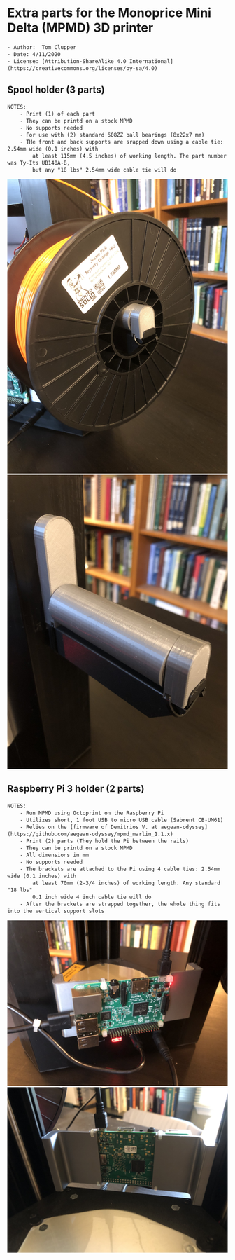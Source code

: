 # Extra parts for the Monoprice Mini Delta (MPMD) 3D printer
    - Author:  Tom Clupper
    - Date: 4/11/2020
    - License: [Attribution-ShareAlike 4.0 International](https://creativecommons.org/licenses/by-sa/4.0)

## Spool holder (3 parts)
    NOTES:
        - Print (1) of each part
        - They can be printd on a stock MPMD
        - No supports needed
        - For use with (2) standard 608ZZ ball bearings (8x22x7 mm)
        - THe front and back supports are srapped down using a cable tie: 2.54mm wide (0.1 inches) with
            at least 115mm (4.5 inches) of working length. The part number was Ty-Its UB140A-B,
            but any "18 lbs" 2.54mm wide cable tie will do	

![Image of Spool holder w/o spool](https://github.com/tclupper/MPMDextras/blob/master/SpoolHolder/SpoolHolderWithSpool.jpg)
![Image of Spool holder w/o spool](https://github.com/tclupper/MPMDextras/blob/master/SpoolHolder/SpoolHolderNoSpool.jpg)

## Raspberry Pi 3 holder (2 parts)  
    NOTES:
		- Run MPMD using Octoprint on the Raspberry Pi
		- Utilizes short, 1 foot USB to micro USB cable (Sabrent CB-UM61)
		- Relies on the [firmware of Demitrios V. at aegean-odyssey](https://github.com/aegean-odyssey/mpmd_marlin_1.1.x)
        - Print (2) parts (They hold the Pi between the rails)
        - They can be printd on a stock MPMD
        - All dimensions in mm
        - No supports needed
        - The brackets are attached to the Pi using 4 cable ties: 2.54mm wide (0.1 inches) with
            at least 70mm (2-3/4 inches) of working length. Any standard "18 lbs"
            0.1 inch wide 4 inch cable tie will do
        - After the brackets are strapped together, the whole thing fits into the vertical support slots
    
![Image of Spool holder w/o spool](https://github.com/tclupper/MPMDextras/blob/master/PiHolder/PiHolderFront.jpg)
![Image of Spool holder w/o spool](https://github.com/tclupper/MPMDextras/blob/master/PiHolder/PiHolderBack.jpg)

